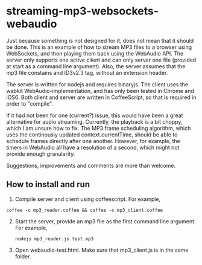 streaming-mp3-websockets-webaudio
=================================

Just because something is not designed for it, does not mean that it should be
done. This is an example of how to stream MP3 files to a browser using
WebSockets, and then playing them back using the WebAudio API. The server
only supports one active client and can only server one file (provided at start
as a command line argument). Also, the server assumes that the mp3 file
constains and ID3v2.3 tag, without an extension header.

The server is written for nodejs and requires binaryjs. The client uses the
webkit WebAudio-implementation, and has only been tested in Chrome and iOS6.
Both client and server are written in CoffeeScript, so that is required in order
to "compile".

If it had not been for one (current?) issue, this would have been a great
alternative for audio streaming. Currently, the playback is a bit choppy, which
I am unsure how to fix. The MP3 frame scheduling algorithm, which uses the
continously updated context.currentTime, should be able to schedule frames
directly after one another. However, for example, the timers in WebAudio all
have a resolution of a second, which might not provide enough granularity.

Suggestions, improvements and comments are more than welcome.

How to install and run
----------------------

1. Compile server and client using coffeescript. For example, 
    
`coffee -c mp3_reader.coffee && coffee -c mp3_client.coffee`

2. Start the server, provide an mp3 file as the first command line argument. For
   example,
   
   `nodejs mp3_reader.js test.mp3`

3. Open webaudio-test.html. Make sure that mp3\_client.js is in the same folder.
